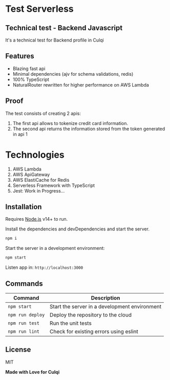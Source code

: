 # Test Serverless
## Technical test - Backend Javascript

It's a technical test for Backend profile in Culqi

## Features

- Blazing fast api
- Minimal dependencies (ajv for schema validations, redis)
- 100% TypeScript
- NaturalRouter rewritten for higher performance on AWS Lambda


## Proof

The test consists of creating 2 apis:

1. The first api allows to tokenize credit card information.
2. The second api returns the information stored from the token generated in api 1


# Technologies

1. AWS Lambda
2. AWS ApiGateway
3. AWS ElastiCache for Redis
4. Serverless Framework with TypeScript
5. Jest: Work in Progress...


## Installation

Requires [Node.js](https://nodejs.org/) v14+ to run.

Install the dependencies and devDependencies and start the server.
```sh
npm i
```

Start the server in a development environment:
```sh
npm start
```

Listen app in: ``http://localhost:3000``


## Commands


| Command | Description |
| ------ | ------ |
| ``npm start`` | Start the server in a development environment |
| ``npm run deploy`` | Deploy the repository to the cloud  |
| ``npm run test`` | Run the unit tests |
| ``npm run lint`` | Check for existing errors using eslint |


## License

MIT

**Made with Love for Culqi**
